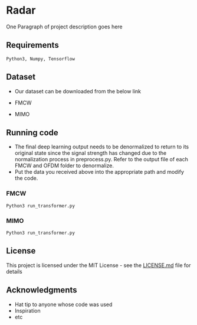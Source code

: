 # Radar

One Paragraph of project description goes here


## Requirements
```
Python3, Numpy, Tensorflow
```

## Dataset

* Our dataset can be downloaded from the below link

* FMCW

* MIMO

## Running code
* The final deep learning output needs to be denormalized to return to its original state since the signal strength has changed due to the normalization process in preprocess.py. Refer to the output file of each FMCW and OFDM folder to denormalize.
* Put the data you received above into the appropriate path and modify the code.
### FMCW

```
Python3 run_transformer.py
```
### MIMO
```
Python3 run_transformer.py
```
## License

This project is licensed under the MIT License - see the [LICENSE.md](LICENSE.md) file for details

## Acknowledgments

* Hat tip to anyone whose code was used
* Inspiration
* etc
